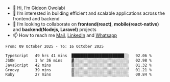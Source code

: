 - 👋 Hi, I’m Gideon Owolabi
- 👀 I’m interested in building efficient and scalable applications across the frontend and backend
- 💞️ I’m looking to collaborate on <b>frontend(react)</b>, <b>mobile(react-native)</b> and <b>backend(Nodejs, Laravel)</b> projects
- 📫 How to reach me <a href="mailto:gideoniyin2021@gmail.com">Mail</a>, <a href="https://www.linkedin.com/in/gideon-owolabi-9b667a232/">LinkedIn</a> and <a href="https://wa.me/2348055377085">Whatsapp</a>

<!---
gude1/gude1 is a ✨ special ✨ repository because its `README.md` (this file) appears on your GitHub profile.
You can click the Preview link to take a look at your changes.
--->

<!--START_SECTION:waka-->

```txt
From: 09 October 2025 - To: 16 October 2025

TypeScript   49 hrs 41 mins  ███████████████████████░░   92.06 %
JSON         1 hr 36 mins    ▓░░░░░░░░░░░░░░░░░░░░░░░░   02.98 %
JavaScript   42 mins         ▒░░░░░░░░░░░░░░░░░░░░░░░░   01.32 %
Groovy       39 mins         ▒░░░░░░░░░░░░░░░░░░░░░░░░   01.21 %
Ruby         27 mins         ▒░░░░░░░░░░░░░░░░░░░░░░░░   00.84 %
```

<!--END_SECTION:waka-->
